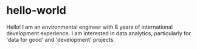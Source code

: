# hello-world
Hello!
I am an environmental engineer with 8 years of international development experience.
I am interested in data analytics, particularly for 'data for good' and 'development' projects.
